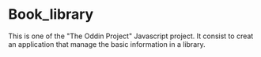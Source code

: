 # Book_library
This is one of the "The Oddin Project" Javascript project. It consist to creat an application that manage the basic information in a library. 